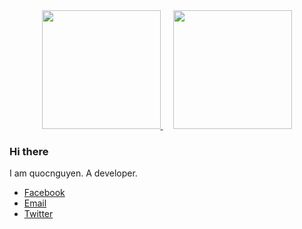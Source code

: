 <div align="center">
    <a href="https://dcm.clgt.vn" target="_blank" style="margin-right: 17px;">
        <img height="190px" src="https://github-readme-stats.vercel.app/api?username=quocnguyen&count_private=true&show_icons=true&theme=dracula">
    </a>
    <a href="https://dcm.clgt.vn" target="_blank">
        <img height="190px" src="https://github-readme-stats.vercel.app/api/top-langs?username=quocnguyen&langs_count=9&hide=html&layout=compact&theme=dracula">
    </a>
</div>

### Hi there

I am quocnguyen. A developer.

- [Facebook](https://facebook.com/quocnguyenclgt)
- [Email](mailto://quocnguyen@clgt.vn)
- [Twitter](https://twitter.com/quocnguyenclgt)
